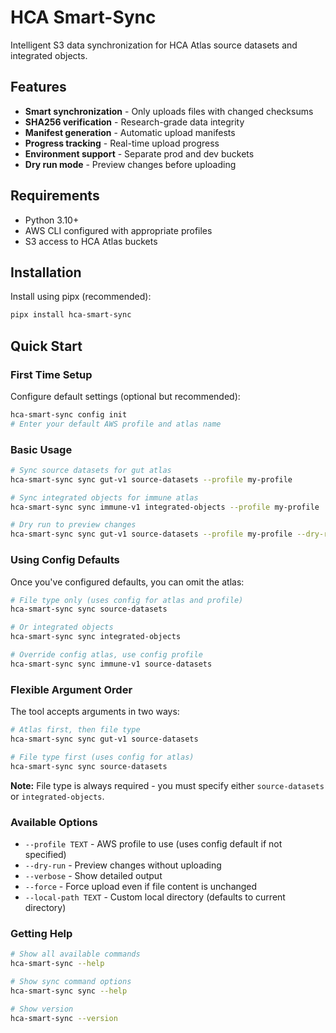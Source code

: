 # HCA Smart-Sync

Intelligent S3 data synchronization for HCA Atlas source datasets and integrated objects.

## Features

- **Smart synchronization** - Only uploads files with changed checksums
- **SHA256 verification** - Research-grade data integrity
- **Manifest generation** - Automatic upload manifests
- **Progress tracking** - Real-time upload progress
- **Environment support** - Separate prod and dev buckets
- **Dry run mode** - Preview changes before uploading

## Requirements

- Python 3.10+
- AWS CLI configured with appropriate profiles
- S3 access to HCA Atlas buckets

## Installation

Install using pipx (recommended):

```bash
pipx install hca-smart-sync
```

## Quick Start

### First Time Setup

Configure default settings (optional but recommended):

```bash
hca-smart-sync config init
# Enter your default AWS profile and atlas name
```

### Basic Usage

```bash
# Sync source datasets for gut atlas
hca-smart-sync sync gut-v1 source-datasets --profile my-profile

# Sync integrated objects for immune atlas
hca-smart-sync sync immune-v1 integrated-objects --profile my-profile

# Dry run to preview changes
hca-smart-sync sync gut-v1 source-datasets --profile my-profile --dry-run
```

### Using Config Defaults

Once you've configured defaults, you can omit the atlas:

```bash
# File type only (uses config for atlas and profile)
hca-smart-sync sync source-datasets

# Or integrated objects
hca-smart-sync sync integrated-objects

# Override config atlas, use config profile
hca-smart-sync sync immune-v1 source-datasets
```

### Flexible Argument Order

The tool accepts arguments in two ways:

```bash
# Atlas first, then file type
hca-smart-sync sync gut-v1 source-datasets

# File type first (uses config for atlas)
hca-smart-sync sync source-datasets
```

**Note:** File type is always required - you must specify either `source-datasets` or `integrated-objects`.

### Available Options

- `--profile TEXT` - AWS profile to use (uses config default if not specified)
- `--dry-run` - Preview changes without uploading
- `--verbose` - Show detailed output
- `--force` - Force upload even if file content is unchanged
- `--local-path TEXT` - Custom local directory (defaults to current directory)

### Getting Help

```bash
# Show all available commands
hca-smart-sync --help

# Show sync command options
hca-smart-sync sync --help

# Show version
hca-smart-sync --version
```
